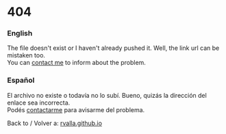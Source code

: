 # 404

### English

The file doesn't exist or I haven't already pushed it. Well, the link url can be mistaken too.  
You can [contact me](mailto:rodrigovalla@protonmail.ch) to inform about the problem.

### Español

El archivo no existe o todavía no lo subí. Bueno, quizás la dirección del enlace sea incorrecta.  
Podés [contactarme](mailto:rodrigovalla@protonmail.ch) para avisarme del problema.


Back to / Volver a: [rvalla.github.io](https://rvalla.github.io)